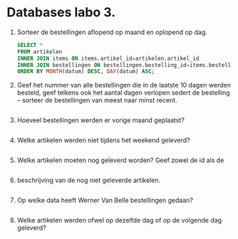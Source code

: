 Databases labo 3.
=================

1. Sorteer de bestellingen aflopend op maand en oplopend op dag.

	```SQL
	SELECT *
	FROM artikelen
	INNER JOIN items ON items.artikel_id=artikelen.artikel_id
	INNER JOIN bestellingen ON bestellingen.bestelling_id=items.bestelling_id
	ORDER BY MONTH(datum) DESC, DAY(datum) ASC;
	```

1. Geef het nummer van alle bestellingen die in de laatste 10 dagen werden besteld, geef telkens ook het aantal dagen verlopen sedert de bestelling – sorteer de bestellingen van meest naar minst recent.

	```SQL
	```

1. Hoeveel bestellingen werden er vorige maand geplaatst?

	```SQL
	```

1. Welke artikelen werden niet tijdens het weekend geleverd?

	```SQL
	```

1. Welke artikelen moeten nog geleverd worden? Geef zowel de id als de

	```SQL
	```

1. beschrijving van de nog niet geleverde artikelen.

	```SQL
	```

1. Op welke data heeft Werner Van Belle bestellingen gedaan?

	```SQL
	```

1. Welke artikelen werden ofwel op dezelfde dag of op de volgende dag geleverd?

	```SQL
	```